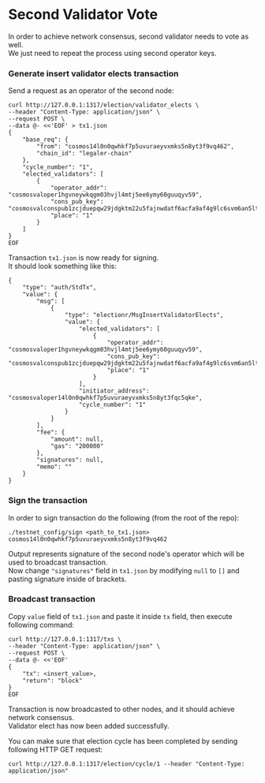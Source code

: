 # Second Validator Vote

In order to achieve network consensus, second validator needs to vote as well.  
We just need to repeat the process using second operator keys.

### Generate insert validator elects transaction

Send a request as an operator of the second node:
```
curl http://127.0.0.1:1317/election/validator_elects \
--header "Content-Type: application/json" \
--request POST \
--data @- <<'EOF' > tx1.json
{
    "base_req": {
        "from": "cosmos14l0n0qwhkf7p5uvuraeyvxmks5n8yt3f9vq462",
        "chain_id": "legaler-chain"
    },
    "cycle_number": "1",
    "elected_validators": [
        {
            "operator_addr": "cosmosvaloper1hgvneywkqgm03hvjl4mtj5ee6ymy60guuqyv59",
            "cons_pub_key": "cosmosvalconspub1zcjduepqw29jdgktm22u5fajnwdatf6acfa9af4g9lc6svm6an5ltjns4vwqjjqflu",
            "place": "1"
        }
    ]
}
EOF
```
Transaction `tx1.json` is now ready for signing.  
It should look something like this:
```
{
    "type": "auth/StdTx",
    "value": {
        "msg": [
            {
                "type": "electionr/MsgInsertValidatorElects",
                "value": {
                    "elected_validators": [
                        {
                            "operator_addr": "cosmosvaloper1hgvneywkqgm03hvjl4mtj5ee6ymy60guuqyv59",
                            "cons_pub_key": "cosmosvalconspub1zcjduepqw29jdgktm22u5fajnwdatf6acfa9af4g9lc6svm6an5ltjns4vwqjjqflu",
                            "place": "1"
                        }
                    ],
                    "initiator_address": "cosmosvaloper14l0n0qwhkf7p5uvuraeyvxmks5n8yt3fqc5qke",
                    "cycle_number": "1"
                }
            }
        ],
        "fee": {
            "amount": null,
            "gas": "200000"
        },
        "signatures": null,
        "memo": ""
    }
}
```

### Sign the transaction

In order to sign transaction do the following (from the root of the repo):

`./testnet_config/sign <path_to_tx1.json> cosmos14l0n0qwhkf7p5uvuraeyvxmks5n8yt3f9vq462`

Output represents signature of the second node's operator which will be used to broadcast transaction.  
Now change `"signatures"` field in `tx1.json` by modifying `null` to `[]` and pasting signature inside of brackets.

### Broadcast transaction

Copy `value` field of `tx1.json` and paste it inside `tx` field, then execute following command:

```
curl http://127.0.0.1:1317/txs \
--header "Content-Type: application/json" \
--request POST \
--data @- <<'EOF'
{
    "tx": <insert_value>,
    "return": "block"
}
EOF
```

Transaction is now broadcasted to other nodes, and it should achieve network consensus.  
Validator elect has now been added successfully.

You can make sure that election cycle has been completed by sending following HTTP GET request:
```
curl http://127.0.0.1:1317/election/cycle/1 --header "Content-Type: application/json"
```